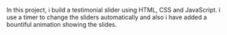 In this project, i build a testimonial slider using HTML, CSS and JavaScript. i use a timer to change the sliders automatically and also i have added a bountiful animation showing the slides.
